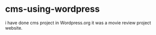 # cms-using-wordpress

i have done cms project in Wordpress.org
it was a movie review project website.

